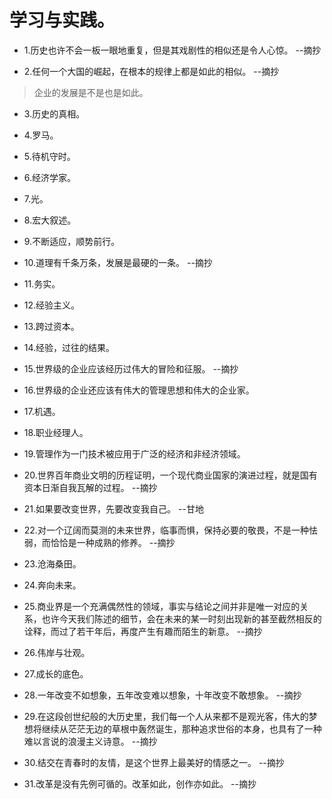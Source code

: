 # 学习与实践。

- 1.历史也许不会一板一眼地重复，但是其戏剧性的相似还是令人心惊。 --摘抄

- 2.任何一个大国的崛起，在根本的规律上都是如此的相似。 --摘抄

>企业的发展是不是也是如此。

- 3.历史的真相。

- 4.罗马。

- 5.待机守时。

- 6.经济学家。

- 7.光。

- 8.宏大叙述。

- 9.不断适应，顺势前行。

- 10.道理有千条万条，发展是最硬的一条。 --摘抄

- 11.务实。

- 12.经验主义。

- 13.跨过资本。

- 14.经验，过往的结果。

- 15.世界级的企业应该经历过伟大的冒险和征服。 --摘抄

- 16.世界级的企业还应该有伟大的管理思想和伟大的企业家。

- 17.机遇。

- 18.职业经理人。

- 19.管理作为一门技术被应用于广泛的经济和非经济领域。

- 20.世界百年商业文明的历程证明，一个现代商业国家的演进过程，就是国有资本日渐自我瓦解的过程。 --摘抄

- 21.如果要改变世界，先要改变我自己。 --甘地

- 22.对一个辽阔而莫测的未来世界，临事而惧，保持必要的敬畏，不是一种怯弱，而恰恰是一种成熟的修养。 --摘抄

- 23.沧海桑田。

- 24.奔向未来。

- 25.商业界是一个充满偶然性的领域，事实与结论之间并非是唯一对应的关系，也许今天我们陈述的细节，会在未来的某一时刻出现新的甚至截然相反的诠释，而过了若干年后，再度产生有趣而陌生的新意。 --摘抄

- 26.伟岸与壮观。

- 27.成长的底色。

- 28.一年改变不如想象，五年改变难以想象，十年改变不敢想象。 --摘抄

- 29.在这段创世纪般的大历史里，我们每一个人从来都不是观光客，伟大的梦想将继续从茫茫无边的草根中轰然诞生，那种追求世俗的本身，也具有了一种难以言说的浪漫主义诗意。 --摘抄

- 30.结交在青春时的友情，是这个世界上最美好的情感之一。 --摘抄

- 31.改革是没有先例可循的。改革如此，创作亦如此。 --摘抄
